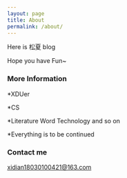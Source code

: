 ```yaml
---
layout: page
title: About
permalink: /about/
---
```


Here is 松夏 blog

Hope you have Fun~

### More Information

*XDUer

*CS

*Literature Word Technology and so on

*Everything is to be continued

### Contact me

[xidian18030100421@163.com](mailto:email@domain.com)
